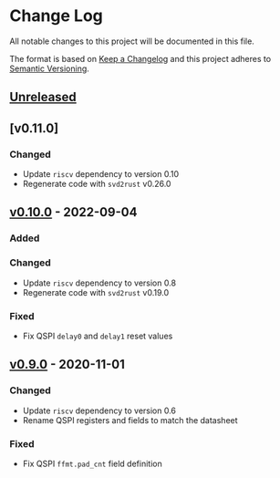 # Change Log

All notable changes to this project will be documented in this file.

The format is based on [Keep a Changelog](http://keepachangelog.com/)
and this project adheres to [Semantic Versioning](http://semver.org/).

## [Unreleased]

## [v0.11.0]

### Changed
- Update `riscv` dependency to version 0.10
- Regenerate code with `svd2rust` v0.26.0

## [v0.10.0] - 2022-09-04

### Added

### Changed

- Update `riscv` dependency to version 0.8
- Regenerate code with `svd2rust` v0.19.0

### Fixed

- Fix QSPI `delay0` and `delay1` reset values


## [v0.9.0] - 2020-11-01

### Changed

- Update `riscv` dependency to version 0.6
- Rename QSPI registers and fields to match the datasheet

### Fixed

- Fix QSPI `ffmt.pad_cnt` field definition


[Unreleased]: https://github.com/riscv-rust/e310x/compare/v0.10.0..HEAD
[v0.10.0]: https://github.com/rust-embedded/riscv-rt/compare/v0.9.0...v0.10.0
[v0.9.0]: https://github.com/riscv-rust/e310x/compare/v0.8.1...v0.9.0
